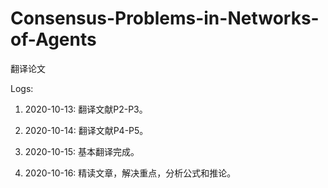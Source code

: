 # Consensus-Problems-in-Networks-of-Agents

翻译论文

Logs:

1. 2020-10-13:
翻译文献P2-P3。

2. 2020-10-14:
翻译文献P4-P5。

3. 2020-10-15:
基本翻译完成。

4. 2020-10-16:
精读文章，解决重点，分析公式和推论。